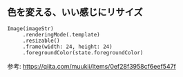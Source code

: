 ## 色を変える、いい感じにリサイズ

```
Image(imageStr)
     .renderingMode(.template)
     .resizable()
     .frame(width: 24, height: 24)
     .foregroundColor(state.foregroundColor)
```

参考: https://qiita.com/muukii/items/0ef28f3958cf6eef547f
